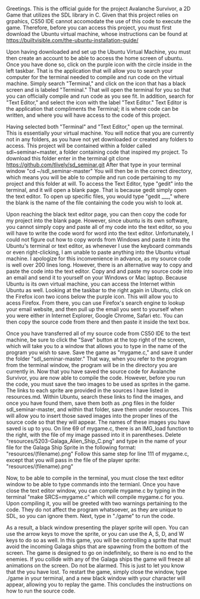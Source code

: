 Greetings. This is the official guide for the project Avalanche Survivor, a 2D Game that utilizes the SDL
library in C. Given that this project relies on grpahics, CS50 IDE cannot accomodate the use of this code to
execute the game. Therefore, before you can access this project, you must first download the Ubuntu virtual machine, whose instructions
can be found at https://builtvisible.com/the-ubuntu-installation-guide/

Upon having downloaded and set up the Ubuntu Virtual Machine, you must then create an account to be able to access the home screen of ubuntu.
Once you have done so, click on the purple icon with the circle inside in the left taskbar. That is the application
that will allow you to search your computer for the terminal needed to compile and run code on the virtual machine. Simply
search "Terminal," and click on the icon that has a black screen and is labeled "Terminal." That will open the terminal for you
so that you can officially compile and run code as you see fit. In addition, search for "Text Editor," and select the icon with the label
"Text Editor." Text Editor is the application that compliments the Terminal; it is where code can be written, and where you will have
access to the code of this project.

Having selected both "Terminal" and "Text Editor," open up the terminal. This is essentially your virtual machine. You will notice that you are currently not in any folders, as you have not yet downloaded
or created any folders to access. This project will be contained within a folder called sdl~seminar~master, a folder containing code that inspired my project. To download this folder
enter in the terminal git clone https://github.com/tlively/sd_seminar.git After that type in your terminal window "cd ~/sdl_seminar-master"
You will then be in the correct directory, which means you will be able to compile and run code pertaining to my project and this folder at will.
To access the Text Editor, type "gedit" into the terminal, and it will open
a blank page. That is because gedit simply open the text editor. To open up specific files, you would type "gedit ___," where the blank
is the name of the file containing the code you wish to look at.

Upon reaching the black text editor page, you can then copy the code for my project into the blank page. However, since ubuntu is its own software, you cannot simply copy and paste
all of my code into the text editor, so you will have to write the code word for word into the text editor. Unfortunately, I could not figure out how to copy words from Windows and paste it into
the Ubuntu's terminal or text editor, as whenever I use the keyboard commands or even right-clicking, I am unable to paste anything into the Ubuntu virtual machine. I apologize
for this inconvenience in advance, as my source code is well over 200 lines long. However, there is an alternative way to copy and paste the code into the text editor. Copy and and paste my source code
into an email and send it to yourself on your Windows or Mac laptop. Because Ubuntu is its own  virtual machine, you can access the Internet within Ubuntu as well.
Looking at the taskbar to the right again in Ubuntu, click on the Firefox icon two icons below the purple icon. This will allow you to acess Firefox. From there, you can
use Firefox's search engine to lookup your email website, and then pull up the email you sent to yourself when you were either in Internet Explorer, Google Chrome, Safari etc.
You can then copy the source code from there and then paste it inside the text box.

Once you have transferred all of my source code from CS50 IDE to the text machine, be sure to click the "Save" button at the top right of the screen, which will take you
to a window that allows you to type in the name of the program you wish to save. Save the game as "mygame.c," and save it under the folder
"sdl_seminar-master." That way, when you refer to the program from the terminal window, the program will be in the directory you
are currently in. Now that you have saved the source code for Avalanche Survivor, you are now able to compile the code. However, before you run the code, you must save the two images to be used
as sprites in the game. The links to each sprite are provided in the sources I have listed in resources.md. Within Ubuntu, search these links to find the images, and once
you have found them, save them both as .png files in the folder sdl_seminar-master, and within that folder, save them under resources. This will allow you to insert those saved images into the proper lines
of the source code so that they will appear. The names of these images you have saved is up to you. On line 69 of mygame.c, there is an IMG_load function
to the right, with the file of my image passed into it in parentheses. Delete "resources/5203-Galaga_Alien_Ship_C.png" and type in the name of
your file for the Galaga Ship Sprite in the following format:
         "resources/(filename).png"
Follow this same step for line 111 of mygame.c, except that you will pass in the file of the player sprite: "resources/(filename).png"


Now, to be able to compile in the terminal, you must close the text editor window to be able to type commands into the termianl. Once you have close the text editor window,
you can compile mygame.c by typing in the terminal "make SRCS=mygame.c" which will compile mygame.c for you. Upon compiling it, you will be greeted with two warnings
pertaining to the code. They do not affect the program whatsoever, as they are unique to SDL, so you can ignore them. Next, type in
"./game" to run the code.

As a result, a black window presenting the player sprite will open. You can use the arrow keys to move the sprite, or you can use
the A, S, D, and W keys to do so as well. In this game, you will be controlling a sprite that must avoid the incoming Galaga ships that are spawning
from the bottom of the screen. The game is designed to go on indefinitely, so there is no end to the enemies. If you collide with any of the Galaga ships
the game will freeze all animations on the screen. Do not be alarmed. This is just to let you know that the you have lost. To restart the game,
simply close the window, type ./game in your terminal, and a new black window with your character will appear, allowing you to replay the
game. This concludes the instructions on how to run the source code.




